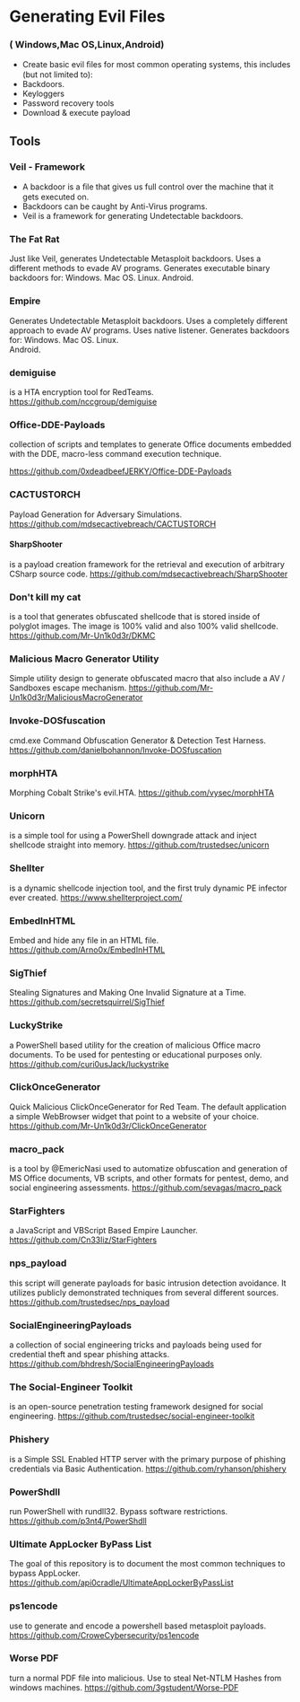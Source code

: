 # Generating Evil Files 
 ### ( Windows,Mac OS,Linux,Android)

 - Create basic evil ﬁles for most common operating systems, this includes (but not limited to): 
  - Backdoors. 
  - Keyloggers
  - Password recovery tools
  - Download & execute payload

## Tools
### Veil - Framework
 - A backdoor is a ﬁle that gives us full control over the machine that it gets executed on. 
 - Backdoors can be caught by Anti-Virus programs. 
 - Veil is a framework for generating Undetectable backdoors.
 
### The Fat Rat
 Just like Veil, generates Undetectable Metasploit backdoors. 
 Uses a different methods to evade AV programs. 
 Generates executable binary backdoors for: 
    Windows. 
    Mac OS. 
    Linux. 
    Android.
    
### Empire
  Generates Undetectable Metasploit backdoors. 
  Uses a  completely different approach to evade AV programs. 
  Uses native listener. 
  Generates backdoors for:
    Windows. 
    Mac OS. 
    Linux.  
    Android.
    
### demiguise
is a HTA encryption tool for RedTeams. 
https://github.com/nccgroup/demiguise

### Office-DDE-Payloads
collection of scripts and templates to generate Office documents embedded with the DDE, macro-less command execution technique. 

https://github.com/0xdeadbeefJERKY/Office-DDE-Payloads

### CACTUSTORCH 
Payload Generation for Adversary Simulations. 
https://github.com/mdsecactivebreach/CACTUSTORCH

#### SharpShooter
is a payload creation framework for the retrieval and execution of arbitrary CSharp source code. 
https://github.com/mdsecactivebreach/SharpShooter

### Don't kill my cat
is a tool that generates obfuscated shellcode that is stored inside of polyglot images. The image is 100% valid and also 100% valid shellcode. 
https://github.com/Mr-Un1k0d3r/DKMC

### Malicious Macro Generator Utility
Simple utility design to generate obfuscated macro that also include a AV / Sandboxes escape mechanism. 
https://github.com/Mr-Un1k0d3r/MaliciousMacroGenerator

### Invoke-DOSfuscation
cmd.exe Command Obfuscation Generator & Detection Test Harness. 
https://github.com/danielbohannon/Invoke-DOSfuscation

### morphHTA
Morphing Cobalt Strike's evil.HTA. 
https://github.com/vysec/morphHTA

### Unicorn
is a simple tool for using a PowerShell downgrade attack and inject shellcode straight into memory. 
https://github.com/trustedsec/unicorn

### Shellter
is a dynamic shellcode injection tool, and the first truly dynamic PE infector ever created. 
https://www.shellterproject.com/

### EmbedInHTML
Embed and hide any file in an HTML file. 
https://github.com/Arno0x/EmbedInHTML

### SigThief
Stealing Signatures and Making One Invalid Signature at a Time. 
https://github.com/secretsquirrel/SigThief

### LuckyStrike
a PowerShell based utility for the creation of malicious Office macro documents. To be used for pentesting or educational purposes only.
https://github.com/curi0usJack/luckystrike

### ClickOnceGenerator
Quick Malicious ClickOnceGenerator for Red Team. The default application a simple WebBrowser widget that point to a website of your choice. 
https://github.com/Mr-Un1k0d3r/ClickOnceGenerator

### macro_pack
is a tool by @EmericNasi used to automatize obfuscation and generation of MS Office documents, VB scripts, and other formats for pentest, demo, and social engineering assessments. 
https://github.com/sevagas/macro_pack

### StarFighters
a JavaScript and VBScript Based Empire Launcher. 
https://github.com/Cn33liz/StarFighters

### nps_payload
this script will generate payloads for basic intrusion detection avoidance. It utilizes publicly demonstrated techniques from several different sources. 
https://github.com/trustedsec/nps_payload

### SocialEngineeringPayloads
a collection of social engineering tricks and payloads being used for credential theft and spear phishing attacks. https://github.com/bhdresh/SocialEngineeringPayloads

### The Social-Engineer Toolkit
is an open-source penetration testing framework designed for social engineering. 
https://github.com/trustedsec/social-engineer-toolkit

### Phishery
is a Simple SSL Enabled HTTP server with the primary purpose of phishing credentials via Basic Authentication.  https://github.com/ryhanson/phishery

### PowerShdll
run PowerShell with rundll32. Bypass software restrictions. 
https://github.com/p3nt4/PowerShdll

### Ultimate AppLocker ByPass List
The goal of this repository is to document the most common techniques to bypass AppLocker. 
https://github.com/api0cradle/UltimateAppLockerByPassList

### ps1encode
use to generate and encode a powershell based metasploit payloads. 
https://github.com/CroweCybersecurity/ps1encode

### Worse PDF
turn a normal PDF file into malicious. Use to steal Net-NTLM Hashes from windows machines. 
https://github.com/3gstudent/Worse-PDF


